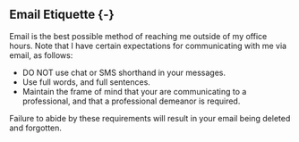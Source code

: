 ## Email Etiquette {-}

Email is the best possible method of reaching me outside of my office hours. Note that I have certain expectations for communicating with me via email, as follows:

* DO NOT use chat or SMS shorthand in your messages.
* Use full words, and full sentences.
* Maintain the frame of mind that your are communicating to a professional, and that a professional demeanor is required.

Failure to abide by these requirements will result in your email being deleted and forgotten.

